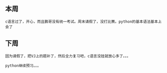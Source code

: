 ## 本周 

    c语言过了，开心，而且鹏哥没有统一考试。周末请假了，没打比赛。python的基本语法基本上会了

## 下周

    因为请假了，把VJ上的题补了，然后全力复习吧，c语言没挂就放心多了。。。

    python继续预习。。。
